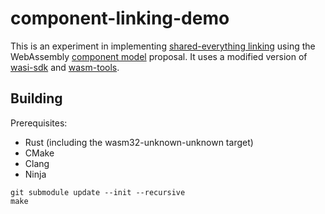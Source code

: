 # component-linking-demo

This is an experiment in implementing [shared-everything linking](https://github.com/WebAssembly/component-model/blob/main/design/mvp/examples/SharedEverythingDynamicLinking.md) using the WebAssembly [component model](https://github.com/WebAssembly/component-model) proposal.  It uses a modified version of [wasi-sdk](https://github.com/WebAssembly/wasi-sdk) and [wasm-tools](https://github.com/bytecodealliance/wasm-tools/).

## Building

Prerequisites:
- Rust (including the wasm32-unknown-unknown target)
- CMake
- Clang
- Ninja

```
git submodule update --init --recursive
make
```
